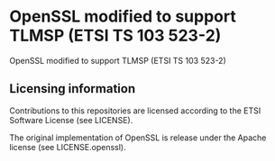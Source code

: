 # OpenSSL modified to support TLMSP (ETSI TS 103 523-2)

OpenSSL modified to support TLMSP (ETSI TS 103 523-2)

## Licensing information

Contributions to this repositories are licensed according to the ETSI
Software License (see LICENSE).

The original implementation of OpenSSL is release under the 
Apache license (see LICENSE.openssl).
